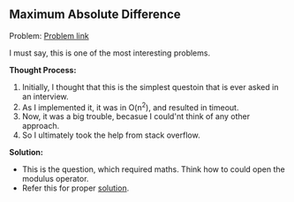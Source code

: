 ## Maximum Absolute Difference

Problem: [Problem link](https://www.interviewbit.com/problems/maximum-absolute-difference/)

I must say, this is one of the most interesting problems.  

<strong>Thought Process: </strong>
<ol>
<li>Initially, I thought that this is the simplest questoin that is ever asked in an interview.</li>
<li>As I implemented it, it was in O(n<sup>2</sup>), and resulted in timeout.</li>
<li>Now, it was a big trouble, becasue I could'nt think of any other approach.</li>
<li>So I ultimately took the help from stack overflow.</li>
</ol>

<strong>Solution:</strong>
* This is the question, which required maths. Think how to could open the modulus operator.
* Refer this for proper [solution](https://www.geeksforgeeks.org/maximum-absolute-difference-value-index-sums/).
